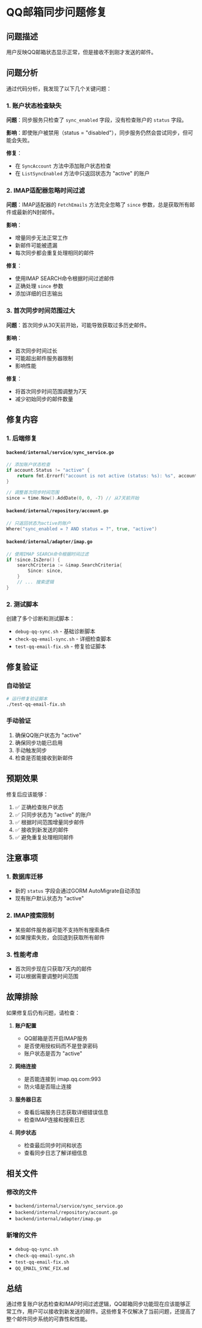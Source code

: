 # QQ邮箱同步问题修复

## 问题描述

用户反映QQ邮箱状态显示正常，但是接收不到刚才发送的邮件。

## 问题分析

通过代码分析，我发现了以下几个关键问题：

### 1. 账户状态检查缺失

**问题**：同步服务只检查了 `sync_enabled` 字段，没有检查账户的 `status` 字段。

**影响**：即使账户被禁用（status = "disabled"），同步服务仍然会尝试同步，但可能会失败。

**修复**：
- 在 `SyncAccount` 方法中添加账户状态检查
- 在 `ListSyncEnabled` 方法中只返回状态为 "active" 的账户

### 2. IMAP适配器忽略时间过滤

**问题**：IMAP适配器的 `FetchEmails` 方法完全忽略了 `since` 参数，总是获取所有邮件或最新的N封邮件。

**影响**：
- 增量同步无法正常工作
- 新邮件可能被遗漏
- 每次同步都会重复处理相同的邮件

**修复**：
- 使用IMAP SEARCH命令根据时间过滤邮件
- 正确处理 `since` 参数
- 添加详细的日志输出

### 3. 首次同步时间范围过大

**问题**：首次同步从30天前开始，可能导致获取过多历史邮件。

**影响**：
- 首次同步时间过长
- 可能超出邮件服务器限制
- 影响性能

**修复**：
- 将首次同步时间范围调整为7天
- 减少初始同步的邮件数量

## 修复内容

### 1. 后端修复

#### `backend/internal/service/sync_service.go`
```go
// 添加账户状态检查
if account.Status != "active" {
    return fmt.Errorf("account is not active (status: %s): %s", account.Status, accountUID)
}

// 调整首次同步时间范围
since = time.Now().AddDate(0, 0, -7) // 从7天前开始
```

#### `backend/internal/repository/account.go`
```go
// 只返回状态为active的账户
Where("sync_enabled = ? AND status = ?", true, "active")
```

#### `backend/internal/adapter/imap.go`
```go
// 使用IMAP SEARCH命令根据时间过滤
if !since.IsZero() {
    searchCriteria := &imap.SearchCriteria{
        Since: since,
    }
    // ... 搜索逻辑
}
```

### 2. 测试脚本

创建了多个诊断和测试脚本：
- `debug-qq-sync.sh` - 基础诊断脚本
- `check-qq-email-sync.sh` - 详细检查脚本
- `test-qq-email-fix.sh` - 修复验证脚本

## 修复验证

### 自动验证
```bash
# 运行修复验证脚本
./test-qq-email-fix.sh
```

### 手动验证
1. 确保QQ账户状态为 "active"
2. 确保同步功能已启用
3. 手动触发同步
4. 检查是否能接收到新邮件

## 预期效果

修复后应该能够：
1. ✅ 正确检查账户状态
2. ✅ 只同步状态为 "active" 的账户
3. ✅ 根据时间范围增量同步邮件
4. ✅ 接收到新发送的邮件
5. ✅ 避免重复处理相同邮件

## 注意事项

### 1. 数据库迁移
- 新的 `status` 字段会通过GORM AutoMigrate自动添加
- 现有账户默认状态为 "active"

### 2. IMAP搜索限制
- 某些邮件服务器可能不支持所有搜索条件
- 如果搜索失败，会回退到获取所有邮件

### 3. 性能考虑
- 首次同步现在只获取7天内的邮件
- 可以根据需要调整时间范围

## 故障排除

如果修复后仍有问题，请检查：

1. **账户配置**
   - QQ邮箱是否开启IMAP服务
   - 是否使用授权码而不是登录密码
   - 账户状态是否为 "active"

2. **网络连接**
   - 是否能连接到 imap.qq.com:993
   - 防火墙是否阻止连接

3. **服务器日志**
   - 查看后端服务日志获取详细错误信息
   - 检查IMAP连接和搜索日志

4. **同步状态**
   - 检查最后同步时间和状态
   - 查看同步日志了解详细信息

## 相关文件

### 修改的文件
- `backend/internal/service/sync_service.go`
- `backend/internal/repository/account.go`
- `backend/internal/adapter/imap.go`

### 新增的文件
- `debug-qq-sync.sh`
- `check-qq-email-sync.sh`
- `test-qq-email-fix.sh`
- `QQ_EMAIL_SYNC_FIX.md`

## 总结

通过修复账户状态检查和IMAP时间过滤逻辑，QQ邮箱同步功能现在应该能够正常工作，用户可以接收到新发送的邮件。这些修复不仅解决了当前问题，还提高了整个邮件同步系统的可靠性和性能。